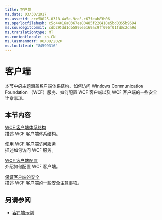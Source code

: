 ```yaml
---
title: 客户端
ms.date: 03/30/2017
ms.assetid: cce50025-0318-4a5e-9ce8-c67feab83b06
ms.openlocfilehash: c5c44016a0367ea80485f220418e5bd8365b9694
ms.sourcegitcommit: cdb295dd1db589ce5169ac9ff096f01fd0c2da9d
ms.translationtype: MT
ms.contentlocale: zh-CN
ms.lasthandoff: 06/09/2020
ms.locfileid: "84599316"
---
```

# <a name="clients"></a>客户端
本节中的主题涵盖客户端体系结构、如何访问 Windows Communication Foundation （WCF）服务、如何配置 WCF 客户端以及 WCF 客户端的一些安全注意事项。  
  
## <a name="in-this-section"></a>本节内容  
 [WCF 客户端体系结构](client-architecture.md)  
 描述 WCF 客户端体系结构。  
  
 [使用 WCF 客户端访问服务](accessing-services-using-a-client.md)  
 描述如何访问 WCF 服务。  
  
 [WCF 客户端配置](client-configuration.md)  
 介绍如何配置 WCF 客户端。  
  
 [保证客户端的安全](../securing-clients.md)  
 描述 WCF 客户端的一些安全注意事项。  
  
## <a name="see-also"></a>另请参阅

- [客户端示例](../samples/client.md)
